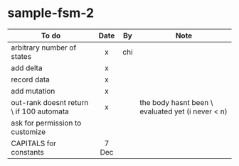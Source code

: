 # sample-fsm-2

| To do         | Date          | By    | Note |
| ------------- |:-------------:| ----- | ---- |
| arbitrary number of states      | x | chi | |
| add delta      | x     |    | |
| record data | x      |     | |
| add mutation | x      |     | |
| out-rank doesnt return \ if 100 automata | x      |     | the body hasnt been \ evaluated yet (i never < n) |
| ask for permission to customize |       |     | |
| CAPITALS for constants | 7 Dec      |     | ||
